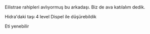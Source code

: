 Eilistrae rahipleri avlıyormuş bu arkadaşı. Biz de ava katılalım dedik.

Hidra'daki taşı 4 level Dispel ile düşürebildik

Eti yenebilir